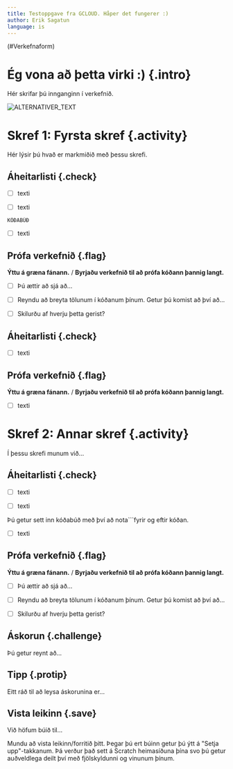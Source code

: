 ```yaml
---
title: Testoppgave fra GCLOUD. Håper det fungerer :)
author: Erik Sagatun
language: is
---
```

(#Verkefnaform)
 
# Ég vona að þetta virki :) {.intro}



Hér skrifar þú innganginn í verkefnið.

![ALTERNATIVER_TEXT](./image_rT34Yx.png)


# Skref 1: Fyrsta skref {.activity}

Hér lýsir þú hvað er markmiðið með þessu skrefi.

## Áheitarlisti {.check}

- [ ] texti

- [ ] texti

```
KÓÐABÚÐ
```

- [ ] texti

## Prófa verkefnið {.flag}

**Ýttu á græna fánann.** / **Byrjaðu verkefnið til að prófa kóðann þannig
langt.**

- [ ] Þú ættir að sjá að...

- [ ] Reyndu að breyta tölunum í kóðanum þínum. Getur þú komist að því að...

- [ ] Skilurðu af hverju þetta gerist?

## Áheitarlisti {.check}

- [ ] texti

## Prófa verkefnið {.flag}

**Ýttu á græna fánann.** / **Byrjaðu verkefnið til að prófa kóðann þannig
langt.**

- [ ] texti


# Skref 2: Annar skref {.activity}

Í þessu skrefi munum við...

## Áheitarlisti {.check}

- [ ] texti

- [ ] texti

Þú getur sett inn kóðabúð með því að nota```fyrir og eftir kóðan.

- [ ] texti

## Prófa verkefnið {.flag}

**Ýttu á græna fánann.** / **Byrjaðu verkefnið til að prófa kóðann þannig
langt.**

- [ ] Þú ættir að sjá að...

- [ ] Reyndu að breyta tölunum í kóðanum þínum. Getur þú komist að því að...

- [ ] Skilurðu af hverju þetta gerist?

## Áskorun {.challenge}

Þú getur reynt að...

## Tipp {.protip}

Eitt ráð til að leysa áskorunina er...

## Vista leikinn {.save}

Við höfum búið til...

Mundu að vista leikinn/forritið þitt. Þegar þú ert búinn getur þú ýtt á "Setja
upp"-takkanum. Þá verður það sett á Scratch heimasíðuna þína svo þú getur auðveldlega
deilt því með fjölskyldunni og vinunum þínum.